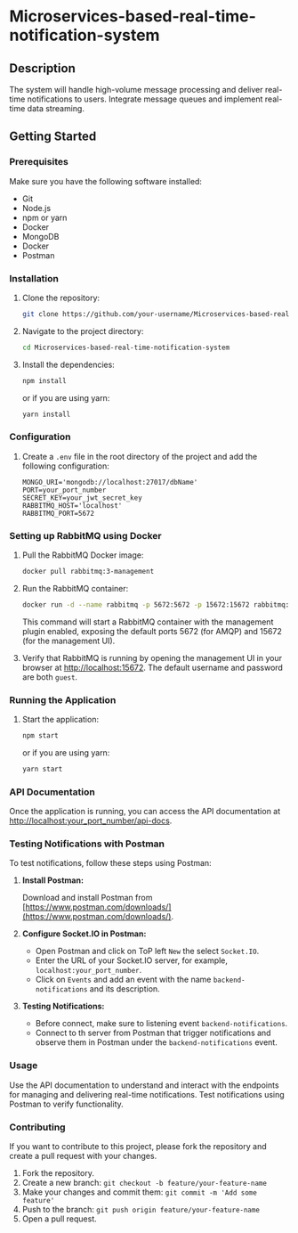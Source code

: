 # Microservices-based-real-time-notification-system

## Description

The system will handle high-volume message processing and deliver real-time notifications to users. Integrate message queues and implement real-time data streaming.

## Getting Started

### Prerequisites

Make sure you have the following software installed:

- Git
- Node.js
- npm or yarn
- Docker
- MongoDB
- Docker
- Postman

### Installation

1. Clone the repository:

    ```bash
    git clone https://github.com/your-username/Microservices-based-real-time-notification-system.git
    ```

2. Navigate to the project directory:

    ```bash
    cd Microservices-based-real-time-notification-system
    ```

3. Install the dependencies:

    ```bash
    npm install
    ```

    or if you are using yarn:

    ```bash
    yarn install
    ```

### Configuration

1. Create a `.env` file in the root directory of the project and add the following configuration:

    ```plaintext
    MONGO_URI='mongodb://localhost:27017/dbName'
    PORT=your_port_number
    SECRET_KEY=your_jwt_secret_key
    RABBITMQ_HOST='localhost'
    RABBITMQ_PORT=5672
    ```

### Setting up RabbitMQ using Docker

1. Pull the RabbitMQ Docker image:

    ```bash
    docker pull rabbitmq:3-management
    ```

2. Run the RabbitMQ container:

    ```bash
    docker run -d --name rabbitmq -p 5672:5672 -p 15672:15672 rabbitmq:3-management
    ```

    This command will start a RabbitMQ container with the management plugin enabled, exposing the default ports 5672 (for AMQP) and 15672 (for the management UI).

3. Verify that RabbitMQ is running by opening the management UI in your browser at [http://localhost:15672](http://localhost:15672). The default username and password are both `guest`.

### Running the Application

1. Start the application:

    ```bash
    npm start
    ```

    or if you are using yarn:

    ```bash
    yarn start
    ```

### API Documentation

Once the application is running, you can access the API documentation at [http://localhost:your_port_number/api-docs](http://localhost:your_port_number/api-docs).

### Testing Notifications with Postman

To test notifications, follow these steps using Postman:

1. **Install Postman:**

   Download and install Postman from [https://www.postman.com/downloads/](https://www.postman.com/downloads/).

2. **Configure Socket.IO in Postman:**

   - Open Postman and click on ToP left `New` the select `Socket.IO`.
   - Enter the URL of your Socket.IO server, for example, `localhost:your_port_number`.
   - Click on `Events` and add an event with the name `backend-notifications` and its description.

3. **Testing Notifications:**

   - Before connect, make sure to listening event `backend-notifications`.
   - Connect to th server from Postman that trigger notifications and observe them in Postman under the `backend-notifications` event.

### Usage

Use the API documentation to understand and interact with the endpoints for managing and delivering real-time notifications. Test notifications using Postman to verify functionality.

### Contributing

If you want to contribute to this project, please fork the repository and create a pull request with your changes.

1. Fork the repository.
2. Create a new branch: `git checkout -b feature/your-feature-name`
3. Make your changes and commit them: `git commit -m 'Add some feature'`
4. Push to the branch: `git push origin feature/your-feature-name`
5. Open a pull request.

<!-- ### License

This project is licensed under the MIT License - see the [LICENSE](LICENSE) file for details. -->

